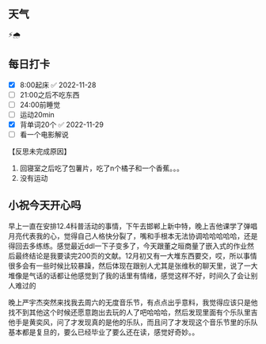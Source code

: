 ## 天气

⚡🌧️



## 每日打卡

- [x] 8:00起床 ✅ 2022-11-28
- [ ] 21:00之后不吃东西
- [ ] 24:00前睡觉
- [ ] 运动20min
- [x] 背单词20个 ✅ 2022-11-29
- [ ] 看一个电影解说

【反思未完成原因】
1. 回寝室之后吃了包薯片，吃了n个橘子和一个香蕉。。。
2. 没有运动


## 小祝今天开心吗

早上一直在安排12.4科普活动的事情，下午去邯郸上新中特，晚上吉他课学了弹唱月亮代表我的心，觉得自己人格快分裂了，嘴和手根本无法协调哈哈哈哈哈，还是得回去多练练。感觉最近ddl一下子变多了，今天跟董之晅商量了嵌入式的作业然后最终结论是我要读完200页的文献。12月初又有一大堆东西要交，哎，所以事情很多会有一些时候比较暴躁，然后体现在跟别人尤其是张维秋的聊天里，说了一大堆像是气话的话都让他感觉到了我的话里有情绪，感觉这样不好，时间久了会让别人难过的

晚上严宇杰突然来找我去周六的无度音乐节，有点点出乎意料，我觉得应该只是他找不到其他这个时候还愿意跑出去玩的人了吧哈哈哈，然后发现里面有个乐队里吉他手是黄奕风，问了才发现真的是他的乐队，而且问了才发现这个音乐节里的乐队基本都是复旦的，要么已经毕业了要么还在读，感觉好奇妙。。